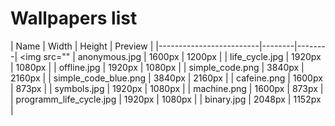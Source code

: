 # Wallpapers list

| Name                    | Width  | Height | Preview |
|-------------------------|--------|--------| <img src=""
| anonymous.jpg           | 1600px | 1200px |
| life_cycle.jpg          | 1920px | 1080px |
| offline.jpg             | 1920px | 1080px |
| simple_code.png         | 3840px | 2160px |
| simple_code_blue.png    | 3840px | 2160px |
| cafeine.png             | 1600px | 873px  |
| symbols.jpg             | 1920px | 1080px |
| machine.png             | 1600px | 873px  |
| programm_life_cycle.jpg | 1920px | 1080px |
| binary.jpg              | 2048px | 1152px |
